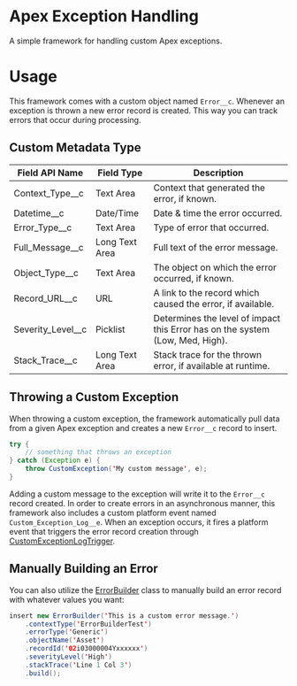 # Apex Exception Handling

A simple framework for handling custom Apex exceptions.

# Usage

This framework comes with a custom object named `Error__c`. Whenever an exception is thrown a new error record is created. This way you can track errors that occur during processing.

## Custom Metadata Type

| Field API Name    | Field Type     | Description                                                                   |
|-------------------|----------------|-------------------------------------------------------------------------------|
| Context_Type__c   | Text Area      | Context that generated the error, if known.                                   |
| Datetime__c       | Date/Time      | Date & time the error occurred.                                               |
| Error_Type__c     | Text Area      | Type of error that occurred.                                                  |
| Full_Message__c   | Long Text Area | Full text of the error message.                                               |
| Object_Type__c    | Text Area      | The object on which the error occurred, if known.                             |
| Record_URL__c     | URL            | A link to the record which caused the error, if available.                    |
| Severity_Level__c | Picklist       | Determines the level of impact this Error has on the system (Low, Med, High). |
| Stack_Trace__c    | Long Text Area | Stack trace for the thrown error, if available at runtime.                    |

## Throwing a Custom Exception
When throwing a custom exception, the framework automatically pull data from a given Apex exception and creates a new `Error__c` record to insert.

```java
try {
    // something that throws an exception
} catch (Exception e) {
    throw CustomException('My custom message', e);
}
```

Adding a custom message to the exception will write it to the `Error__c` record created. In order to create errors in an asynchronous manner, this framework also includes a custom platform event named `Custom_Exception_Log__e`. When an exception occurs, it fires a platform event that triggers the error record creation through [CustomExceptionLogTrigger](/force-app/main/default/triggers/CustomExceptionLogTrigger.trigger).

## Manually Building an Error

You can also utilize the [ErrorBuilder](/force-app/main/default/classes/ErrorBuilder.cls) class to manually build an error record with whatever values you want:

```java
insert new ErrorBuilder('This is a custom error message.')
    .contextType('ErrorBuilderTest')
    .errorType('Generic')
    .objectName('Asset')
    .recordId('02i03000004Yxxxxxx')
    .severityLevel('High')
    .stackTrace('Line 1 Col 3')
    .build();
```